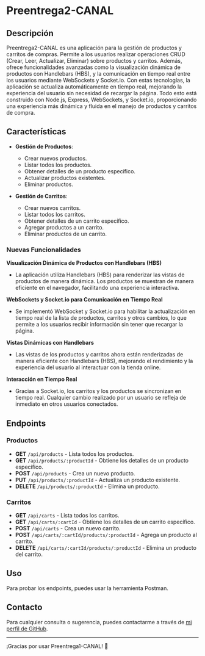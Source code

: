# Preentrega2-CANAL

## Descripción

Preentrega2-CANAL es una aplicación para la gestión de productos y carritos de compras. Permite a los usuarios realizar operaciones CRUD (Crear, Leer, Actualizar, Eliminar) sobre productos y carritos. Además, ofrece funcionalidades avanzadas como la visualización dinámica de productos con Handlebars (HBS), y la comunicación en tiempo real entre los usuarios mediante WebSockets y Socket.io. Con estas tecnologías, la aplicación se actualiza automáticamente en tiempo real, mejorando la experiencia del usuario sin necesidad de recargar la página. Todo esto está construido con Node.js, Express, WebSockets, y Socket.io, proporcionando una experiencia más dinámica y fluida en el manejo de productos y carritos de compra.


## Características

- **Gestión de Productos**:
  - Crear nuevos productos.
  - Listar todos los productos.
  - Obtener detalles de un producto específico.
  - Actualizar productos existentes.
  - Eliminar productos.

- **Gestión de Carritos**:
  - Crear nuevos carritos.
  - Listar todos los carritos.
  - Obtener detalles de un carrito específico.
  - Agregar productos a un carrito.
  - Eliminar productos de un carrito.


### Nuevas Funcionalidades

**Visualización Dinámica de Productos con Handlebars (HBS)**  
- La aplicación utiliza Handlebars (HBS) para renderizar las vistas de productos de manera dinámica. Los productos se muestran de manera eficiente en el navegador, facilitando una experiencia interactiva.

**WebSockets y Socket.io para Comunicación en Tiempo Real**  
- Se implementó WebSocket y Socket.io para habilitar la actualización en tiempo real de la lista de productos, carritos y otros cambios, lo que permite a los usuarios recibir información sin tener que recargar la página.

**Vistas Dinámicas con Handlebars**  
- Las vistas de los productos y carritos ahora están renderizadas de manera eficiente con Handlebars (HBS), mejorando el rendimiento y la experiencia del usuario al interactuar con la tienda online.

**Interacción en Tiempo Real**  
- Gracias a Socket.io, los carritos y los productos se sincronizan en tiempo real. Cualquier cambio realizado por un usuario se refleja de inmediato en otros usuarios conectados.


## Endpoints

### Productos

- **GET** `/api/products` - Lista todos los productos.
- **GET** `/api/products/:productId` - Obtiene los detalles de un producto específico.
- **POST** `/api/products` - Crea un nuevo producto.
- **PUT** `/api/products/:productId` - Actualiza un producto existente.
- **DELETE** `/api/products/:productId` - Elimina un producto.

### Carritos

- **GET** `/api/carts` - Lista todos los carritos.
- **GET** `/api/carts/:cartId` - Obtiene los detalles de un carrito específico.
- **POST** `/api/carts` - Crea un nuevo carrito.
- **POST** `/api/carts/:cartId/products/:productId` - Agrega un producto al carrito.
- **DELETE** `/api/carts/:cartId/products/:productId` - Elimina un producto del carrito.

## Uso

Para probar los endpoints, puedes usar la herramienta Postman.

## Contacto

Para cualquier consulta o sugerencia, puedes contactarme a través de [mi perfil de GitHub](https://github.com/IgnacioCanal).

---

¡Gracias por usar Preentrega1-CANAL! 🎉
